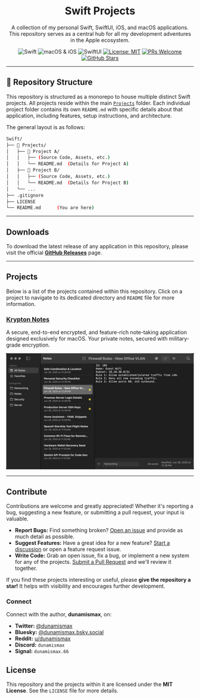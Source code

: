 <h1 align="center">Swift Projects</h1>

<p align="center">
  A collection of my personal Swift, SwiftUI, iOS, and macOS applications.
  <br />
  This repository serves as a central hub for all my development adventures in the Apple ecosystem.
</p>

<p align="center">
  <img src="https://img.shields.io/badge/Language-Swift-orange.svg" alt="Swift">
  <img src="https://img.shields.io/badge/Platform-macOS | iOS-lightgrey.svg" alt="macOS & iOS">
  <img src="https://img.shields.io/badge/Framework-SwiftUI-blue.svg" alt="SwiftUI">
  <a href="https://github.com/dunamismax/Swift/blob/main/LICENSE"><img src="https://img.shields.io/badge/License-MIT-yellow.svg" alt="License: MIT"></a>
  <a href="https://github.com/dunamismax/Swift/pulls"><img src="https://img.shields.io/badge/PRs-welcome-brightgreen.svg?style=flat-square" alt="PRs Welcome"></a>
  <a href="https://github.com/dunamismax/Swift/stargazers"><img src="https://img.shields.io/github/stars/dunamismax/Swift?style=social" alt="GitHub Stars"></a>
</p>

---

## 📂 Repository Structure

This repository is structured as a monorepo to house multiple distinct Swift projects. All projects reside within the main [`Projects`](https://github.com/dunamismax/Swift/tree/main/Projects) folder. Each individual project folder contains its own `README.md` with specific details about that application, including features, setup instructions, and architecture.

The general layout is as follows:

```sh
Swift/
├── 📁 Projects/
│   ├── 📁 Project A/
│   │   ├── (Source Code, Assets, etc.)
│   │   └── README.md  (Details for Project A)
│   ├── 📁 Project B/
│   │   ├── (Source Code, Assets, etc.)
│   │   └── README.md  (Details for Project B)
│   └── ...
├── .gitignore
├── LICENSE
└── README.md      (You are here)
```

---

## Downloads

To download the latest release of any application in this repository, please visit the official **[GitHub Releases](https://github.com/dunamismax/Swift/releases)** page.

---

## Projects

Below is a list of the projects contained within this repository. Click on a project to navigate to its dedicated directory and `README` file for more information.

### [Krypton Notes](https://github.com/dunamismax/Swift/tree/main/Projects/Krypton%20Notes)

A secure, end-to-end encrypted, and feature-rich note-taking application designed exclusively for macOS. Your private notes, secured with military-grade encryption.

<p align="center">
  <a href="https://github.com/dunamismax/Swift/tree/main/Projects/Krypton%20Notes">
    <img src="https://github.com/dunamismax/Swift/blob/main/Projects/Krypton%20Notes/Krypton-Notes-Screenshot.png?raw=true" width="850">
  </a>
</p>

<!-- When adding a new project, copy the format above -->

---

## Contribute

Contributions are welcome and greatly appreciated! Whether it's reporting a bug, suggesting a new feature, or submitting a pull request, your input is valuable.

- **Report Bugs:** Find something broken? [Open an issue](https://github.com/dunamismax/Swift/issues) and provide as much detail as possible.
- **Suggest Features:** Have a great idea for a new feature? [Start a discussion](https://github.com/dunamismax/Swift/discussions) or open a feature request issue.
- **Write Code:** Grab an open issue, fix a bug, or implement a new system for any of the projects. [Submit a Pull Request](https://github.com/dunamismax/Swift/pulls) and we'll review it together.

If you find these projects interesting or useful, please **give the repository a star!** It helps with visibility and encourages further development.

### Connect

Connect with the author, **dunamismax**, on:

- **Twitter:** [@dunamismax](https://twitter.com/dunamismax)
- **Bluesky:** [@dunamismax.bsky.social](https://bsky.app/profile/dunamismax.bsky.social)
- **Reddit:** [u/dunamismax](https://www.reddit.com/user/dunamismax)
- **Discord:** `dunamismax`
- **Signal:** `dunamismax.66`

## License

This repository and the projects within it are licensed under the **MIT License**. See the `LICENSE` file for more details.
